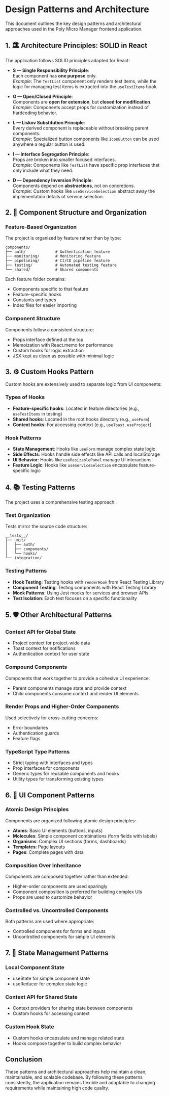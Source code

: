 # Design Patterns and Architecture

This document outlines the key design patterns and architectural approaches used in the Poly Micro Manager frontend application.

## 1. 🏛️ Architecture Principles: SOLID in React

The application follows SOLID principles adapted for React:

- **S — Single Responsibility Principle**:  
  Each component has **one purpose** only.  
  _Example_: The `TestList` component only renders test items, while the logic for managing test items is extracted into the `useTestItems` hook.

- **O — Open/Closed Principle**:  
  Components are **open for extension**, but **closed for modification**.  
  _Example_: Components accept props for customization instead of hardcoding behavior.

- **L — Liskov Substitution Principle**:  
  Every derived component is replaceable without breaking parent components.  
  _Example_: Specialized button components like `IconButton` can be used anywhere a regular button is used.

- **I — Interface Segregation Principle**:  
  Props are broken into smaller focused interfaces.  
  _Example_: Components like `TestList` have specific prop interfaces that only include what they need.

- **D — Dependency Inversion Principle**:  
  Components depend on **abstractions**, not on concretions.  
  _Example_: Custom hooks like `useServiceSelection` abstract away the implementation details of service selection.

## 2. 🌱 Component Structure and Organization

### Feature-Based Organization
The project is organized by feature rather than by type:

```
components/
├── auth/             # Authentication feature
├── monitoring/       # Monitoring feature
├── pipelining/       # CI/CD pipeline feature
├── testing/          # Automated testing feature
└── shared/           # Shared components
```

Each feature folder contains:
- Components specific to that feature
- Feature-specific hooks
- Constants and types
- Index files for easier importing

### Component Structure
Components follow a consistent structure:
- Props interface defined at the top
- Memoization with React.memo for performance
- Custom hooks for logic extraction
- JSX kept as clean as possible with minimal logic

## 3. ⚙️ Custom Hooks Pattern

Custom hooks are extensively used to separate logic from UI components:

### Types of Hooks
- **Feature-specific hooks**: Located in feature directories (e.g., `useTestItems` in testing)
- **Shared hooks**: Located in the root hooks directory (e.g., `useForm`)
- **Context hooks**: For accessing context (e.g., `useToast`, `useProject`)

### Hook Patterns
- **State Management**: Hooks like `useForm` manage complex state logic
- **Side Effects**: Hooks handle side effects like API calls and localStorage
- **UI Behavior**: Hooks like `useResizablePanel` manage UI interactions
- **Feature Logic**: Hooks like `useServiceSelection` encapsulate feature-specific logic

## 4. 📚 Testing Patterns

The project uses a comprehensive testing approach:

### Test Organization
Tests mirror the source code structure:
```
__tests__/
├── unit/
│   ├── auth/
│   ├── components/
│   └── hooks/
└── integration/
```

### Testing Patterns
- **Hook Testing**: Testing hooks with `renderHook` from React Testing Library
- **Component Testing**: Testing components with React Testing Library
- **Mock Patterns**: Using Jest mocks for services and browser APIs
- **Test Isolation**: Each test focuses on a specific functionality

## 5. 🛡️ Other Architectural Patterns

### Context API for Global State
- Project context for project-wide data
- Toast context for notifications
- Authentication context for user state

### Compound Components
Components that work together to provide a cohesive UI experience:
- Parent components manage state and provide context
- Child components consume context and render UI elements

### Render Props and Higher-Order Components
Used selectively for cross-cutting concerns:
- Error boundaries
- Authentication guards
- Feature flags

### TypeScript Type Patterns
- Strict typing with interfaces and types
- Prop interfaces for components
- Generic types for reusable components and hooks
- Utility types for transforming existing types

## 6. 🧩 UI Component Patterns

### Atomic Design Principles
Components are organized following atomic design principles:
- **Atoms**: Basic UI elements (buttons, inputs)
- **Molecules**: Simple component combinations (form fields with labels)
- **Organisms**: Complex UI sections (forms, dashboards)
- **Templates**: Page layouts
- **Pages**: Complete pages with data

### Composition Over Inheritance
Components are composed together rather than extended:
- Higher-order components are used sparingly
- Component composition is preferred for building complex UIs
- Props are used to customize behavior

### Controlled vs. Uncontrolled Components
Both patterns are used where appropriate:
- Controlled components for forms and inputs
- Uncontrolled components for simple UI elements

## 7. 🔄 State Management Patterns

### Local Component State
- useState for simple component state
- useReducer for complex state logic

### Context API for Shared State
- Context providers for sharing state between components
- Custom hooks for accessing context

### Custom Hook State
- Custom hooks encapsulate and manage related state
- Hooks compose together to build complex behavior

## Conclusion

These patterns and architectural approaches help maintain a clean, maintainable, and scalable codebase. By following these patterns consistently, the application remains flexible and adaptable to changing requirements while maintaining high code quality.
